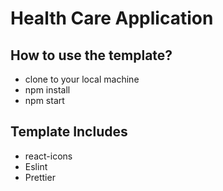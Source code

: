 # Health Care Application

## How to use the template?

-   clone to your local machine
-   npm install
-   npm start

## Template Includes

-   react-icons
-   Eslint
-   Prettier
